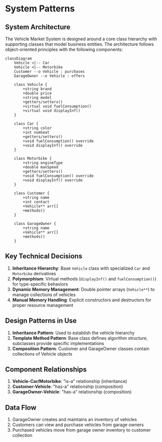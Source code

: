 # System Patterns

## System Architecture

The Vehicle Market System is designed around a core class hierarchy with supporting classes that model business entities. The architecture follows object-oriented principles with the following components:

```mermaid
classDiagram
    Vehicle <|-- Car
    Vehicle <|-- Motorbike
    Customer --o Vehicle : purchases
    GarageOwner --o Vehicle : offers

    class Vehicle {
        +string brand
        +double price
        +string model
        +getters/setters()
        +virtual void fuelConsumption()
        +virtual void displayInf()
    }

    class Car {
        +string color
        +int numSeat
        +getters/setters()
        +void fuelConsumption() override
        +void displayInf() override
    }

    class Motorbike {
        +string engineType
        +double maxSpeed
        +getters/setters()
        +void fuelConsumption() override
        +void displayInf() override
    }

    class Customer {
        +string name
        +int contact
        +Vehicle** arr[]
        +methods()
    }

    class GarageOwner {
        +string name
        +Vehicle** arr[]
        +methods()
    }
```

## Key Technical Decisions

1. **Inheritance Hierarchy**: Base `Vehicle` class with specialized `Car` and `Motorbike` derivatives
2. **Polymorphism**: Virtual methods (`displayInf()` and `fuelConsumption()`) for type-specific behaviors
3. **Dynamic Memory Management**: Double pointer arrays (`Vehicle**`) to manage collections of vehicles
4. **Manual Memory Handling**: Explicit constructors and destructors for proper resource management

## Design Patterns in Use

1. **Inheritance Pattern**: Used to establish the vehicle hierarchy
2. **Template Method Pattern**: Base class defines algorithm structure, subclasses provide specific implementations
3. **Composition Pattern**: Customer and GarageOwner classes contain collections of Vehicle objects

## Component Relationships

1. **Vehicle-Car/Motorbike**: "is-a" relationship (inheritance)
2. **Customer-Vehicle**: "has-a" relationship (composition)
3. **GarageOwner-Vehicle**: "has-a" relationship (composition)

## Data Flow

1. GarageOwner creates and maintains an inventory of vehicles
2. Customers can view and purchase vehicles from garage owners
3. Purchased vehicles move from garage owner inventory to customer collection
